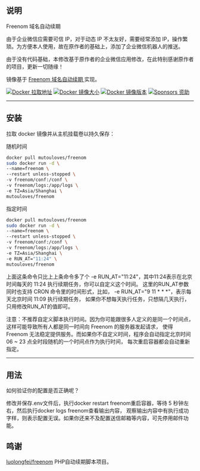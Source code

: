 ## 说明
Freenom 域名自动续期

由于企业微信应需要可信 IP，对于动态 IP 不太友好，需要经常添加 IP，操作繁琐。为方便本人使用，故在原作者的基础上，添加了企业微信机器人的推送。

由于没有代码基础，本修改基于原作者的企业微信应用修改，在此特别感谢原作者的项目，更新一切随缘！

镜像基于 [ Freenom 域名自动续期 ](https://github.com/luolongfei/freenom) 实现。

[![Docker 拉取地址](https://img.shields.io/docker/pulls/mutouloves/freenom.svg)](https://hub.docker.com/r/mutouloves/freenom)
[![Docker 镜像大小](https://img.shields.io/docker/image-size/mutouloves/freenom.svg)](https://hub.docker.com/r/mutouloves/freenom)
[![Docker 镜像版本](https://img.shields.io/docker/v/mutouloves/freenom.svg)](https://hub.docker.com/r/mutouloves/freenom)
[![Sponsors  资助](https://img.shields.io/github/sponsors/mutouloves.svg)](https://raw.githubusercontent.com/mutouloves/i/f/f.svg)

---

## 安装
拉取 docker 镜像并从主机挂载卷以持久保存：

随机时间
```sh
docker pull mutouloves/freenom
sudo docker run -d \
--name=freenom \
--restart unless-stopped \
-v freenom/conf:/conf \
-v freenom/logs:/app/logs \
-e TZ=Asia/Shanghai \
mutouloves/freenom
```
指定时间
```sh
docker pull mutouloves/freenom
sudo docker run -d \
--name=freenom \
--restart unless-stopped \
-v freenom/conf:/conf \
-v freenom/logs:/app/logs \
-e TZ=Asia/Shanghai \
-e RUN_AT="11:24" \
mutouloves/freenom
```

上面这条命令只比上上条命令多了个 -e RUN_AT="11:24"，其中11:24表示在北京时间每天的 11:24 执行续期任务，你可以自定义这个时间。 这里的RUN_AT参数同时也支持 CRON 命令里的时间形式，比如， -e RUN_AT="9 11 * * *"，表示每天北京时间 11:09 执行续期任务， 如果你不想每天执行任务，只想隔几天执行，只用修改RUN_AT的值即可。

注意：不推荐自定义脚本执行时间。因为你可能跟很多人定义的是同一个时间点，这样可能导致所有人都是同一时间向 Freenom 的服务器发起请求， 使得 Freenom 无法稳定提供服务。而如果你不自定义时间，程序会自动指定北京时间 06 ~ 23 点全时段随机的一个时间点作为执行时间， 每次重启容器都会自动重新指定。

---

## 用法
如何验证你的配置是否正确呢？

修改并保存.env文件后，执行docker restart freenom重启容器，等待 5 秒钟左右，然后执行docker logs freenom查看输出内容， 观察输出内容中有执行成功 字样，则表示配置无误。如果你还来不及配置送信邮箱等内容，可先停用邮件功能。

## 鸣谢

[luolongfei/freenom](https://github.com/luolongfei/freenom) PHP自动续期脚本项目。

<!---
这里是注释
---

## 投食

<img src="https://raw.github.com/mutouloves/i/f/z.svg" width="600px">

-->
[comment]: <> (括号内是注释<img src="https://raw.github.com/mutouloves/i/f/z.svg" width="600px">)
[//]: <> (括号内是注释<img src="https://raw.github.com/mutouloves/i/f/z.svg" width="600px">)
[//]: # (括号内是注释<img src="https://raw.github.com/mutouloves/i/f/z.svg" width="600px">)
